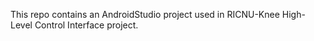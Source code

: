 This repo contains an AndroidStudio project used in RICNU-Knee High-Level Control Interface project.